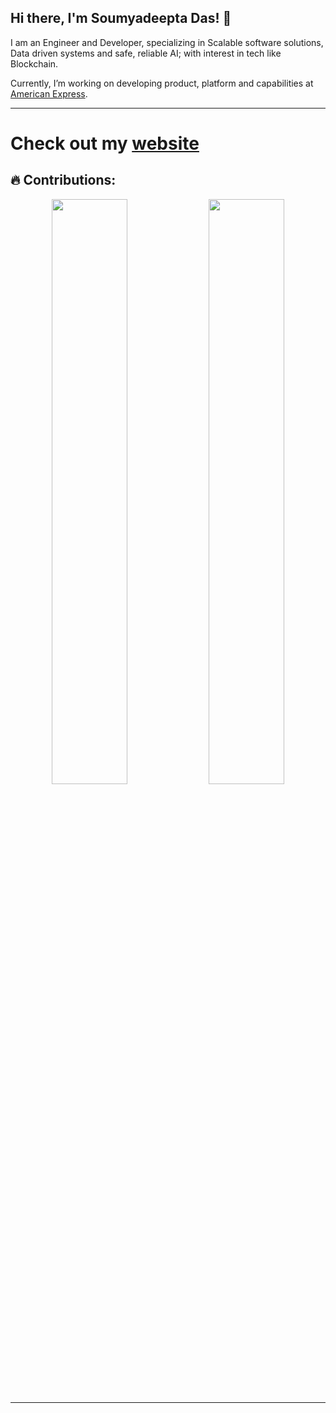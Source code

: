 ## Hi there, I'm Soumyadeepta Das!  👋


I am an Engineer and Developer, specializing in Scalable software solutions, Data driven systems and safe, reliable AI; with interest in tech like Blockchain.

Currently, I’m working on developing product, platform and capabilities at [American Express](https://www.americanexpress.com/).

---------------------------------------------------------------------------------------------------------------------------------------------------------------------------------

# Check out my [website](https://soumyadeeptadas.netlify.app/)




## 🔥 Contributions: 
<p align="center">
  
 
  
  <p align="center">
  <img width="49%" src="https://github-readme-stats.vercel.app/api?username=soumyadeeptadas&show_icons=true&theme=tokyonight" />
  <img width="49%" src="https://github-readme-streak-stats.herokuapp.com/?user=soumyadeeptadas&theme=tokyonight" />
</p>
  
</p>

---------------------------------------------------------------------------------------------------------------------------------------------------------------------------------



<!--
**soumyadeeptadas/soumyadeeptadas** is a ✨ _special_ ✨ repository because its `README.md` (this file) appears on your GitHub profile.

Here are some ideas to get you started:

- 🔭 I’m currently working on ...
- 🌱 I’m currently learning ...
- 👯 I’m looking to collaborate on ...
- 🤔 I’m looking for help with ...
- 💬 Ask me about ...
- 📫 How to reach me: ...
- 😄 Pronouns: ...
- ⚡ Fun fact: ...
-->


